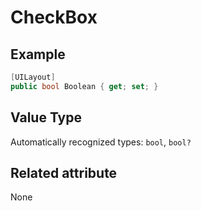 # CheckBox

## Example

```csharp
[UILayout]
public bool Boolean { get; set; }
```

## Value Type

Automatically recognized types: `bool`, `bool?`

## Related attribute

None